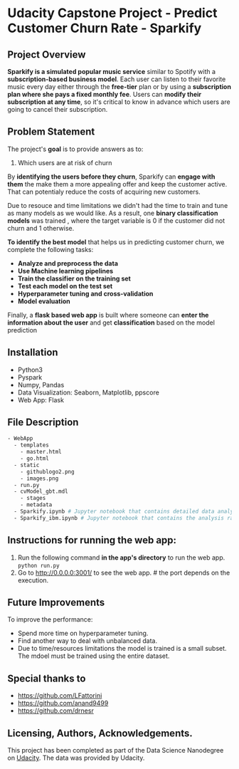 # Udacity Capstone Project - Predict Customer Churn Rate - Sparkify


## Project Overview

**Sparkify is a simulated popular music service** similar to Spotify with a **subscription-based business model**. Each user can listen to their favorite music every day either through the **free-tier** plan or by using a **subscription plan where she pays a fixed monthly fee**. Users can **modify their subscription at any time**, so it's critical to know in advance which users are going to cancel their subscription.

## Problem Statement

The project's **goal** is to provide answers as to:<br>

1. Which users are at risk of churn

By **identifying the users before they churn**, Sparkify can **engage with them** the make them a more appealing offer and keep the customer active. That can potentialy reduce the costs of acquiring new customers.

Due to resouce and time limitations we didn't had the time to train and tune as many models as we would like. As a result, one **binary classification models** was trained , where the target variable is 0 if the customer did not churn and 1 otherwise.

**To identify the best model** that helps us in predicting customer churn, we complete the following tasks: <br>

- **Analyze and preprocess the data**
- **Use Machine learning pipelines**
- **Train the classifier on the training set**
- **Test each model on the test set**
- **Hyperparameter tuning and cross-validation**
- **Model evaluation**

Finally, a **flask based web app** is built where someone can **enter the information about the user** and get **classification** based on the model prediction

## Installation

* Python3
* Pyspark
* Numpy, Pandas
* Data Visualization: Seaborn, Matplotlib, ppscore
* Web App: Flask 


## File Description

```bash
- WebApp
  - templates
    - master.html 
    - go.html 
  - static
    - githublogo2.png  
    - images.png 
  - run.py  
  - cvModel_gbt.mdl 
    - stages
    - metadata
  - Sparkify.ipynb # Jupyter notebook that contains detailed data analysis and model building with Spark (Pyspark and SparkML libraries) ran on the small subset
  - Sparkify_ibm.ipynb # Jupyter notebook that contains the analysis ran using the full available dataset on AWS EMR
```
## Instructions for running the web app:

1. Run the following command **in the app's directory** to run the web app. `python run.py`
2. Go to http://0.0.0.0:3001/ to see the web app. # the port depends on the execution.

## Future Improvements

To improve the performance: <br>

- Spend more time on hyperparameter tuning.
- Find another way to deal with unbalanced data.
- Due to time/resources limitations the model is trained is a small subset. The mdoel must be trained using the entire dataset.

## Special thanks to

- https://github.com/LFattorini
- https://github.com/anand9499
- https://github.com/drnesr

## Licensing, Authors, Acknowledgements.

This project has been completed as part of the Data Science Nanodegree on [Udacity](www.udacity.com). The data was provided by Udacity.
